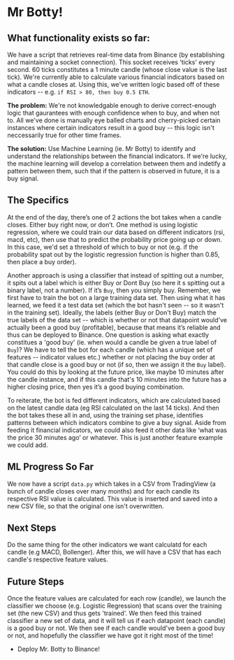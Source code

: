 # Mr Botty!

## What functionality exists so far:
We have a script that retrieves real-time data from Binance (by establishing and maintaining a socket connection). This socket receives 'ticks' every second. 60 ticks constitutes a 1 minute candle (whose close value is the last tick). We're currently able to calculate various financial indicators based on what a candle closes at. Using this, we've written logic based off of these indicators -- e.g. `if RSI > 80, then buy 0.5 ETH`. 

**The problem:** We're not knowledgable enough to derive correct-enough logic that gaurantees with enough confidence when to buy, and when not to. All we've done is manually eye balled charts and cherry-picked certain instances where certain indicators result in a good buy -- this logic isn't neccessarily true for other time frames. 

**The solution:** Use Machine Learning (ie. Mr Botty) to identify and understand the relationships between the financial indicators. If we're lucky, the machine learning will develop a correlation between them and indetify a pattern between them, such that if the pattern is observed in future, it is a buy signal.

## The Specifics

At the end of the day, there’s one of 2 actions the bot takes when a candle closes. Either buy right now, or don’t. One method is using logistic regression, where we could train our data based on different indicators (rsi, macd, etc), then use that to predict the probability price going up or down. In this case, we'd set a threshold of which to buy or not (e.g. if the probability spat out by the logistic regression function is higher than 0.85, then place a buy order).

Another approach is using a classifier that instead of spitting out a number, it spits out a label which is either Buy or Dont Buy (so here it
s spitting out a binary label, not a number). If it’s ``Buy``, then you simply buy. Remember, we first have to train the bot on a large training data set. Then using what it has learned, we feed it a test data set (which the bot hasn't seen -- so it wasn't in the training set). Ideally, the labels (either Buy or Don't Buy) match the true labels of the data set -- which is whether or not that datapoint would've actually been a good buy (profitable), because that means it’s reliable and thus can be deployed to Binance. One question is asking what exactly constitues a 'good buy' (ie. when would a candle be given a true label of `Buy`)? We have to tell the bot for each candle (which has a unique set of features -- indicator values etc.) whether or not placing the buy order at that candle close is a good buy or not (if so, then we assign it the `Buy` label). You could do this by looking at the future price, like maybe 10 minutes after the candle instance, and if this candle that's 10 minutes into the future has a higher closing price, then yes it’s a good buying combination.

To reiterate, the bot is fed different indicators, which are calculated based on the latest candle data (eg RSI calculated on the last 14 ticks). And then the bot takes these all in and, using the training set phase, identifies patterns between which indicators combine to give a buy signal. Aside from feeding it financial indicators, we could also feed it other data like ‘what was the price 30 minutes ago’ or whatever. This is just another feature example we could add.

## ML Progress So Far

We now have a script `data.py` which takes in a CSV from TradingView (a bunch of candle closes over many months) and for each candle its respective RSI value is calculated. This value is inserted and saved into a new CSV file, so that the original one isn't overwritten. 

## Next Steps

Do the same thing for the other indicators we want calculatd for each candle (e.g MACD, Bollenger). After this, we will have a CSV that has each candle's respective feature values.

## Future Steps

Once the feature values are calculated for each row (candle), we launch the classifier we choose (e.g. Logistic Regression) that scans over the training set (the new CSV) and thus gets 'trained'. We then feed this trained classifier a new set of data, and it will tell us if each datapoint (each candle) is a good buy or not. We then see if each candle would've been a good buy or not, and hopefully the classifier we have got it right most of the time!

- Deploy Mr. Botty to Binance!
